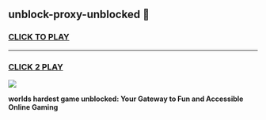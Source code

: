 
## unblock-proxy-unblocked 👋
<h3>
<a href="https://premium.freeplayer.one?title=unblock-proxy-unblocked&ref=14F">CLICK TO PLAY</a></h3>
<hr>

<h3>
<a href="https://premium.freeplayer.one?title=unblock-proxy-unblocked&ref=14F">CLICK 2 PLAY</a>
  
</h3>

<a href="https://premium.freeplayer.one?title=unblock-proxy-unblocked&ref=12F/"><img src="https://clearcache.store/games.png"></a>


**worlds hardest game unblocked: Your Gateway to Fun and Accessible Online Gaming**
